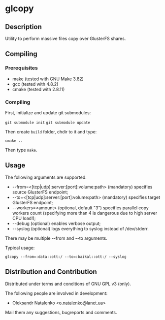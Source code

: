 glcopy
======

Description
-----------

Utility to perform massive files copy over GlusterFS shares.

Compiling
---------

### Prerequisites

* make (tested with GNU Make 3.82)
* gcc (tested with 4.8.2)
* cmake (tested with 2.8.11)

### Compiling

First, initialize and update git submodules:

`git submodule init`
`git submodule update`

Then create `build` folder, chdir to it and type:

`cmake ..`

Then type `make`.

Usage
-----

The following arguments are supported:

* --from=&lt;[tcp|udp]:server:[port]:volume:path&gt; (mandatory) specifies source GlusterFS endpoint;
* --to=&lt;[tcp|udp]:server:[port]:volume:path&gt; (mandatory) specifies target GlusterFS endpoint;
* --workers=&lt;amount&gt; (optional, default "3") specifies parallel copy workers count (specifying more than 4 is dangerous due to high server CPU load!);
* --debug (optional) enables verbose output;
* --syslog (optional) logs everything to syslog instead of /dev/stderr.

There may be multiple --from and --to arguments.

Typical usage:

`glcopy --from=:data::ott:/ --to=:baikal::ott:/ --syslog`

Distribution and Contribution
-----------------------------

Distributed under terms and conditions of GNU GPL v3 (only).

The following people are involved in development:

* Oleksandr Natalenko &lt;o.natalenko@lanet.ua&gt;

Mail them any suggestions, bugreports and comments.
